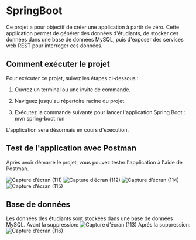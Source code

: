 # SpringBoot

Ce projet a pour objectif de créer une application à partir de zéro. Cette application permet de générer des données d'étudiants, de stocker ces données dans une base de données MySQL, puis d'exposer des services web REST pour interroger ces données.

## Comment exécuter le projet

Pour exécuter ce projet, suivez les étapes ci-dessous :

1. Ouvrez un terminal ou une invite de commande.

2. Naviguez jusqu'au répertoire racine du projet.

3. Exécutez la commande suivante pour lancer l'application Spring Boot :
   mvn spring-boot:run

L'application sera désormais en cours d'exécution.

## Test de l'application avec Postman

Après avoir démarré le projet, vous pouvez tester l'application à l'aide de Postman.

![Capture d’écran (111)](https://github.com/Nouhaila25/Volley/assets/116907282/1606e8e5-0286-45c8-8f1a-1c0aa03f8280)
![Capture d’écran (112)](https://github.com/Nouhaila25/Volley/assets/116907282/80be5cf1-55c9-4898-babd-d0c23429e1f1)
![Capture d’écran (114)](https://github.com/Nouhaila25/SpringBoot/assets/116907282/6433c39b-7190-48b5-98e8-c1c019b6c0e7)
![Capture d’écran (115)](https://github.com/Nouhaila25/SpringBoot/assets/116907282/bd20c5ac-425d-4928-be1b-a9303710bf30)


## Base de données

Les données des étudiants sont stockées dans une base de données MySQL.
Avant la suppression:
![Capture d’écran (113)](https://github.com/Nouhaila25/Volley/assets/116907282/0b52da88-be54-452b-b2a5-bb81c8ce41e0)
Aprés la suppression:
![Capture d’écran (116)](https://github.com/Nouhaila25/SpringBoot/assets/116907282/011fb6bf-246d-40c3-8b8f-7a4eed560932)




